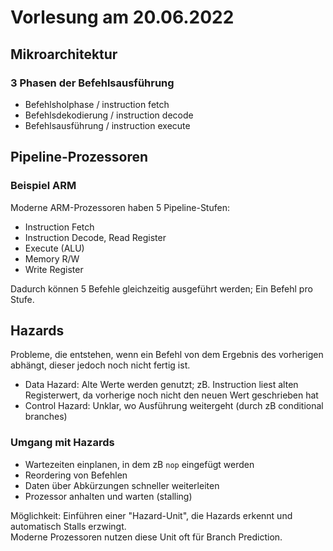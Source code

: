 # Vorlesung am 20.06.2022
## Mikroarchitektur
### 3 Phasen der Befehlsausführung
- Befehlsholphase / instruction fetch
- Befehlsdekodierung / instruction decode
- Befehlsausführung / instruction execute

## Pipeline-Prozessoren
### Beispiel ARM
Moderne ARM-Prozessoren haben 5 Pipeline-Stufen:

- Instruction Fetch
- Instruction Decode, Read Register
- Execute (ALU)
- Memory R/W
- Write Register

Dadurch können 5 Befehle gleichzeitig ausgeführt werden; Ein Befehl pro Stufe.


## Hazards
Probleme, die entstehen, wenn ein Befehl von dem Ergebnis des vorherigen abhängt,
dieser jedoch noch nicht fertig ist.

- Data Hazard: Alte Werte werden genutzt; zB. Instruction liest alten Registerwert, 
  da vorherige noch nicht den neuen Wert geschrieben hat
- Control Hazard: Unklar, wo Ausführung weitergeht (durch zB conditional branches)

### Umgang mit Hazards
- Wartezeiten einplanen, in dem zB `nop` eingefügt werden
- Reordering von Befehlen
- Daten über Abkürzungen schneller weiterleiten
- Prozessor anhalten und warten (stalling)

Möglichkeit: Einführen einer "Hazard-Unit", die Hazards erkennt und automatisch Stalls erzwingt.  
Moderne Prozessoren nutzen diese Unit oft für Branch Prediction.
